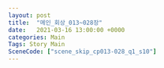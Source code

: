 ```yaml
---
layout: post
title:  "메인_회상_013~028장"
date:   2021-03-16 13:00:00 +0000
categories: Main
Tags: Story Main
SceneCode: ["scene_skip_cp013-028_q1_s10"]
---
```


